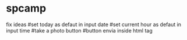 # spcamp



fix ideas
#set today as defaut in input date
#set current hour as defaut in input time
#take a photo button
#button envia inside html tag 

